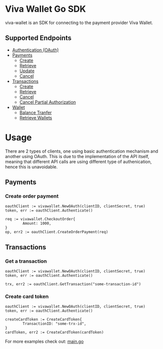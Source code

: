 # Viva Wallet Go SDK

viva-wallet is an SDK for connecting to the payment provider Viva Wallet.

## Supported Endpoints

- [Authentication (OAuth)](https://developer.vivawallet.com/apis-for-payments/payment-api/#section/Authentication)
- [Payments](https://developer.vivawallet.com/apis-for-payments/payment-api/#tag/Payments)
    - [Create](https://developer.vivawallet.com/apis-for-payments/payment-api/#tag/Payments/paths/~1checkout~1v2~1orders/post)
    - [Retrieve](https://developer.vivawallet.com/apis-for-payments/payment-api/#tag/Payments-(Deprecated)/paths/~1api~1orders~1{orderCode}/get)
    - [Update](https://developer.vivawallet.com/apis-for-payments/payment-api/#tag/Payments-(Deprecated)/paths/~1api~1orders~1{orderCode}/patch)
    - [Cancel](https://developer.vivawallet.com/apis-for-payments/payment-api/#tag/Payments-(Deprecated)/paths/~1api~1orders~1{orderCode}/delete)
- [Transactions](https://developer.vivawallet.com/apis-for-payments/payment-api/#tag/Transactions)
  - [Create](https://developer.vivawallet.com/apis-for-payments/payment-api/#tag/Transactions-(Deprecated)/paths/~1api~1transactions~1{transaction_id}/post)
  - [Retrieve](https://developer.vivawallet.com/apis-for-payments/payment-api/#tag/Transactions/paths/~1checkout~1v2~1transactions~1{transactionId}/get)
  - [Cancel](https://developer.vivawallet.com/apis-for-payments/payment-api/#tag/Transactions-(Deprecated)/paths/~1api~1transactions~1{transaction_id}/delete)
  - [Cancel Partial Authorization](https://developer.vivawallet.com/apis-for-payments/payment-api/#tag/Transactions-(Deprecated)/paths/~1acquiring~1v1~1transactions~1{transactionId}/delete)
- [Wallet](https://developer.vivawallet.com/apis-for-payments/payment-api/#tag/Balance-Transfer)
  - [Balance Tranfer](https://developer.vivawallet.com/apis-for-payments/payment-api/#tag/Balance-Transfer)
  - [Retrieve Wallets](https://developer.vivawallet.com/apis-for-payments/payment-api/#tag/Retrieve-Wallet)


# Usage

There are 2 types of clients, one using basic authentication mechanism and another
using OAuth. This is due to the implementation of the API itself, meaning that
different API calls are using different type of authenication, hence this is unavoidable.

## Payments

### Create order payment

```golang
oauthClient := vivawallet.NewOAuth(clientID, clientSecret, true)
token, err := oauthClient.Authenticate()

req := vivawallet.CheckoutOrder{
		Amount: 1000,
}
op, err2 := oauthClient.CreateOrderPayment(req)
```

## Transactions

### Get a transaction

```golang
oauthClient := vivawallet.NewOAuth(clientID, clientSecret, true)
token, err := oauthClient.Authenticate()

trx, err2 := oauthClient.GetTransaction("some-transaction-id")
```

### Create card token

```golang
oauthClient := vivawallet.NewOAuth(clientID, clientSecret, true)
token, err := oauthClient.Authenticate()

createCardToken := CreateCardToken{
		TransactionID: "some-trx-id",
}
cardToken, err2 := CreateCardToken(cardToken)
```

For more examples check out: [main.go](./example/main.go)
